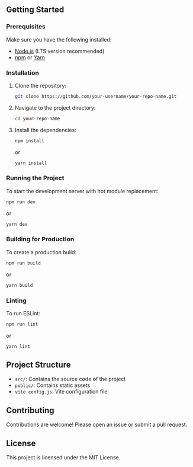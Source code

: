 ## Getting Started

### Prerequisites

Make sure you have the following installed:

- [Node.js](https://nodejs.org/) (LTS version recommended)
- [npm](https://www.npmjs.com/) or [Yarn](https://yarnpkg.com/)

### Installation

1. Clone the repository:

   ```sh
   git clone https://github.com/your-username/your-repo-name.git
   ```

2. Navigate to the project directory:

   ```sh
   cd your-repo-name
   ```

3. Install the dependencies:

   ```sh
   npm install
   ```

   or

   ```sh
   yarn install
   ```

### Running the Project

To start the development server with hot module replacement:

```sh
npm run dev
```

or

```sh
yarn dev
```

### Building for Production

To create a production build:

```sh
npm run build
```

or

```sh
yarn build
```

### Linting

To run ESLint:

```sh
npm run lint
```

or

```sh
yarn lint
```

## Project Structure

- `src/`: Contains the source code of the project
- `public/`: Contains static assets
- `vite.config.js`: Vite configuration file

## Contributing

Contributions are welcome! Please open an issue or submit a pull request.

## License

This project is licensed under the MIT License.
